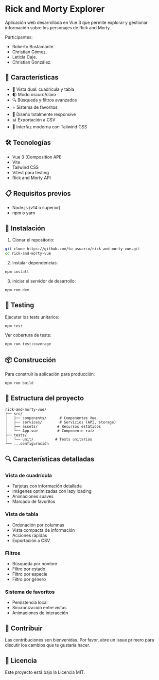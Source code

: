 # Rick and Morty Explorer

Aplicación web desarrollada en Vue 3 que permite explorar y gestionar información sobre los personajes de Rick and Morty.

Participantes:
 - Roberto Bustamante.
 - Christian Gómez.
 - Leticia Caje.
 - Christian González.

## 🚀 Características

- 🎯 Vista dual: cuadrícula y tabla
- 🌓 Modo oscuro/claro
- 🔍 Búsqueda y filtros avanzados
- ⭐ Sistema de favoritos
- 📱 Diseño totalmente responsive
- 📊 Exportación a CSV
- 🎨 Interfaz moderna con Tailwind CSS

## 🛠️ Tecnologías

- Vue 3 (Composition API)
- Vite
- Tailwind CSS
- Vitest para testing
- Rick and Morty API

## 📋 Requisitos previos

- Node.js (v14 o superior)
- npm o yarn

## 🔧 Instalación

1. Clonar el repositorio:
```bash
git clone https://github.com/tu-usuario/rick-and-morty-vue.git
cd rick-and-morty-vue
```

2. Instalar dependencias:
```bash
npm install
```

3. Iniciar el servidor de desarrollo:
```bash
npm run dev
```

## 🧪 Testing

Ejecutar los tests unitarios:
```bash
npm test
```

Ver cobertura de tests:
```bash
npm run test:coverage
```

## 📦 Construcción

Para construir la aplicación para producción:
```bash
npm run build
```

## 🎨 Estructura del proyecto

```
rick-and-morty-vue/
├── src/
│   ├── components/      # Componentes Vue
│   ├── services/        # Servicios (API, storage)
│   ├── assets/         # Recursos estáticos
│   └── App.vue         # Componente raíz
├── tests/
│   └── unit/          # Tests unitarios
└── ...configuración
```

## 🔍 Características detalladas

### Vista de cuadrícula
- Tarjetas con información detallada
- Imágenes optimizadas con lazy loading
- Animaciones suaves
- Marcado de favoritos

### Vista de tabla
- Ordenación por columnas
- Vista compacta de información
- Acciones rápidas
- Exportación a CSV

### Filtros
- Búsqueda por nombre
- Filtro por estado
- Filtro por especie
- Filtro por género

### Sistema de favoritos
- Persistencia local
- Sincronización entre vistas
- Animaciones de interacción

## 👥 Contribuir

Las contribuciones son bienvenidas. Por favor, abre un issue primero para discutir los cambios que te gustaría hacer.

## 📄 Licencia

Este proyecto está bajo la Licencia MIT.

